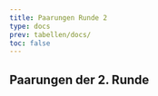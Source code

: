```yaml
---
title: Paarungen Runde 2
type: docs
prev: tabellen/docs/
toc: false
---
```


## Paarungen der 2. Runde
